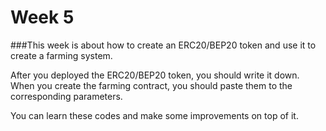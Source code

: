 # Week 5

###This week is about how to create an ERC20/BEP20 token and use it to create a farming system.

After you deployed the ERC20/BEP20 token, you should write it down. When you create the farming contract, you should paste them to the corresponding parameters.

You can learn these codes and make some improvements on top of it.
